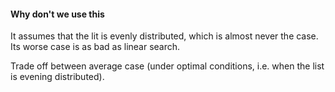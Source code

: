 #### Why don't we use this
It assumes that the lit is evenly distributed, which is almost never the case.
Its worse case is as bad as linear search.

Trade off between average case (under optimal conditions, i.e. when the list is evening distributed).